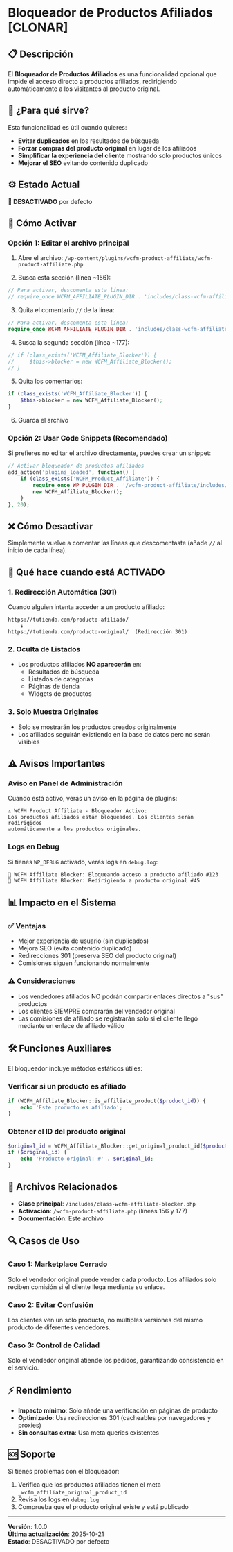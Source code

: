 # Bloqueador de Productos Afiliados [CLONAR]

## 📋 Descripción

El **Bloqueador de Productos Afiliados** es una funcionalidad opcional que impide el acceso directo a productos afiliados, redirigiendo automáticamente a los visitantes al producto original.

## 🎯 ¿Para qué sirve?

Esta funcionalidad es útil cuando quieres:
- **Evitar duplicados** en los resultados de búsqueda
- **Forzar compras del producto original** en lugar de los afiliados
- **Simplificar la experiencia del cliente** mostrando solo productos únicos
- **Mejorar el SEO** evitando contenido duplicado

## ⚙️ Estado Actual

**🔴 DESACTIVADO** por defecto

## 🚀 Cómo Activar

### Opción 1: Editar el archivo principal

1. Abre el archivo: `/wp-content/plugins/wcfm-product-affiliate/wcfm-product-affiliate.php`

2. Busca esta sección (línea ~156):
```php
// Para activar, descomenta esta línea:
// require_once WCFM_AFFILIATE_PLUGIN_DIR . 'includes/class-wcfm-affiliate-blocker.php';
```

3. Quita el comentario `//` de la línea:
```php
// Para activar, descomenta esta línea:
require_once WCFM_AFFILIATE_PLUGIN_DIR . 'includes/class-wcfm-affiliate-blocker.php';
```

4. Busca la segunda sección (línea ~177):
```php
// if (class_exists('WCFM_Affiliate_Blocker')) {
//     $this->blocker = new WCFM_Affiliate_Blocker();
// }
```

5. Quita los comentarios:
```php
if (class_exists('WCFM_Affiliate_Blocker')) {
    $this->blocker = new WCFM_Affiliate_Blocker();
}
```

6. Guarda el archivo

### Opción 2: Usar Code Snippets (Recomendado)

Si prefieres no editar el archivo directamente, puedes crear un snippet:

```php
// Activar bloqueador de productos afiliados
add_action('plugins_loaded', function() {
    if (class_exists('WCFM_Product_Affiliate')) {
        require_once WP_PLUGIN_DIR . '/wcfm-product-affiliate/includes/class-wcfm-affiliate-blocker.php';
        new WCFM_Affiliate_Blocker();
    }
}, 20);
```

## ❌ Cómo Desactivar

Simplemente vuelve a comentar las líneas que descomentaste (añade `//` al inicio de cada línea).

## 🔧 Qué hace cuando está ACTIVADO

### 1. Redirección Automática (301)
Cuando alguien intenta acceder a un producto afiliado:
```
https://tutienda.com/producto-afiliado/  
    ↓
https://tutienda.com/producto-original/  (Redirección 301)
```

### 2. Oculta de Listados
- Los productos afiliados **NO aparecerán** en:
  - Resultados de búsqueda
  - Listados de categorías
  - Páginas de tienda
  - Widgets de productos

### 3. Solo Muestra Originales
- Solo se mostrarán los productos creados originalmente
- Los afiliados seguirán existiendo en la base de datos pero no serán visibles

## ⚠️ Avisos Importantes

### Aviso en Panel de Administración

Cuando está activo, verás un aviso en la página de plugins:

```
⚠️ WCFM Product Affiliate - Bloqueador Activo:
Los productos afiliados están bloqueados. Los clientes serán redirigidos 
automáticamente a los productos originales.
```

### Logs en Debug

Si tienes `WP_DEBUG` activado, verás logs en `debug.log`:

```
🚫 WCFM Affiliate Blocker: Bloqueando acceso a producto afiliado #123
📍 WCFM Affiliate Blocker: Redirigiendo a producto original #45
```

## 📊 Impacto en el Sistema

### ✅ Ventajas
- Mejor experiencia de usuario (sin duplicados)
- Mejora SEO (evita contenido duplicado)
- Redirecciones 301 (preserva SEO del producto original)
- Comisiones siguen funcionando normalmente

### ⚠️ Consideraciones
- Los vendedores afiliados NO podrán compartir enlaces directos a "sus" productos
- Los clientes SIEMPRE comprarán del vendedor original
- Las comisiones de afiliado se registrarán solo si el cliente llegó mediante un enlace de afiliado válido

## 🛠️ Funciones Auxiliares

El bloqueador incluye métodos estáticos útiles:

### Verificar si un producto es afiliado
```php
if (WCFM_Affiliate_Blocker::is_affiliate_product($product_id)) {
    echo 'Este producto es afiliado';
}
```

### Obtener el ID del producto original
```php
$original_id = WCFM_Affiliate_Blocker::get_original_product_id($product_id);
if ($original_id) {
    echo 'Producto original: #' . $original_id;
}
```

## 📝 Archivos Relacionados

- **Clase principal**: `/includes/class-wcfm-affiliate-blocker.php`
- **Activación**: `/wcfm-product-affiliate.php` (líneas 156 y 177)
- **Documentación**: Este archivo

## 🔍 Casos de Uso

### Caso 1: Marketplace Cerrado
Solo el vendedor original puede vender cada producto. Los afiliados solo reciben comisión si el cliente llega mediante su enlace.

### Caso 2: Evitar Confusión
Los clientes ven un solo producto, no múltiples versiones del mismo producto de diferentes vendedores.

### Caso 3: Control de Calidad
Solo el vendedor original atiende los pedidos, garantizando consistencia en el servicio.

## ⚡ Rendimiento

- **Impacto mínimo**: Solo añade una verificación en páginas de producto
- **Optimizado**: Usa redirecciones 301 (cacheables por navegadores y proxies)
- **Sin consultas extra**: Usa meta queries existentes

## 🆘 Soporte

Si tienes problemas con el bloqueador:

1. Verifica que los productos afiliados tienen el meta `_wcfm_affiliate_original_product_id`
2. Revisa los logs en `debug.log`
3. Comprueba que el producto original existe y está publicado

---

**Versión**: 1.0.0  
**Última actualización**: 2025-10-21  
**Estado**: DESACTIVADO por defecto








